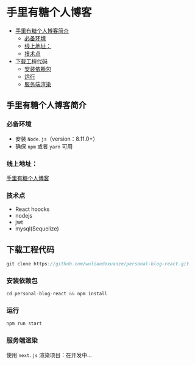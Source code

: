 手里有糖个人博客
=================

* [手里有糖个人博客简介](#%E6%89%8B%E9%87%8C%E6%9C%89%E7%B3%96%E4%B8%AA%E4%BA%BA%E5%8D%9A%E5%AE%A2%E7%AE%80%E4%BB%8B)
  * [必备环境](#%E5%BF%85%E5%A4%87%E7%8E%AF%E5%A2%83)
  * [线上地址：](#%E7%BA%BF%E4%B8%8A%E5%9C%B0%E5%9D%80)
  * [技术点](#%E6%8A%80%E6%9C%AF%E7%82%B9)
* [下载工程代码](#%E4%B8%8B%E8%BD%BD%E5%B7%A5%E7%A8%8B%E4%BB%A3%E7%A0%81)
  * [安装依赖包](#%E5%AE%89%E8%A3%85%E4%BE%9D%E8%B5%96%E5%8C%85)
  * [运行](#%E8%BF%90%E8%A1%8C)
  * [服务端渲染](#%E6%9C%8D%E5%8A%A1%E7%AB%AF%E6%B8%B2%E6%9F%93)


## 手里有糖个人博客简介

### 必备环境

- 安装 `Node.js`（version：8.11.0+）
- 确保 `npm` 或者 `yarn` 可用

### 线上地址：

[手里有糖个人博客](http://sugar.whgjh.top/)

### 技术点

- React hoocks
- nodejs
- jwt
- mysql(Sequelize)



## 下载工程代码

```javascript
git clone https://github.com/wuliaodexuanze/personal-blog-react.git
```

### 安装依赖包

``` javascript
cd personal-blog-react && npm install
```

### 运行

``` javascript
npm run start
```

### 服务端渲染

使用 `next.js` 渲染项目：在开发中...

